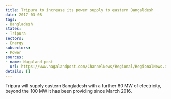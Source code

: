 ```yaml
---
title: Tripura to increase its power supply to eastern Bangaldesh
date: 2017-03-08
tags:
- Bangladesh
states:
- Tripura
sectors:
- Energy
subsectors:
- Power
sources:
- name: Nagaland post
  url: https://www.nagalandpost.com/ChannelNews/Regional/RegionalNews.aspx?news=TkVXUzEwMDExMDc1OA%3D%3D
details: []
---
```


Tripura will supply eastern Bangladesh with a further 60 MW of electricity, beyond the 100 MW it has been providing since March 2016.
